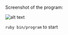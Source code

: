 Screenshot of the program: 
<br />


![alt text](https://i.imgur.com/pTFS7iY.png)

`ruby bin/program` to start
